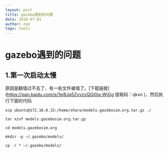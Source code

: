 ```yaml
---
layout: post
title: gazebo遇到的问题
data: 2019-07-01
author: zoe
tags: tools
---
```


# gazebo遇到的问题

## 1.第一次启动太慢

原因是翻墙过不去了，有一些文件被墙了。[下载链接](https://pan.baidu.com/s/1ej8Jq5ZyvzvQGi0ia-WjGg 提取码：qkxn )，然后执行下面的代码

```Shell
scp ubuntu@172.16.0.15:/home/share/models.gazebosim.org.tar.gz ./

tar xzvf models.gazebosim.org.tar.gz

cd models.gazebosim.org

mkdir -p ~/.gazebo/models/

cp -r * ~/.gazebo/models/
```

